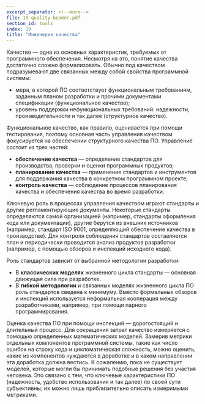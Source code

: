 ```yaml
---
excerpt_separator: <!--more-->
file: 19-quality-beamer.pdf
section_id: tools
index: 19
title: "Инженерия качества"
---
```


Качество — одна из основных характеристик, требуемых от программного обеспечения.
Несмотря на это, понятие качества достаточно сложно формализовать.
Обычно под качеством подразумевают две связанных между собой свойства
программной системы:

* мера, в которой ПО соответствует функциональным требованиям, заданным планом разработки
  и прочими документами спецификации (функциональное качество);
* уровень поддержки нефункциональных требований: надежности, производительности
  и так далее (структурное качество).

<!--more-->

Функциональное качество, как правило, оценивается при помощи тестирования,
поэтому основная часть управления качеством фокусируется на обеспечении структурного
качества ПО. Управление состоит из трех частей:

* **обеспечение качества** — определение стандартов для производства,
  проверки и оценки программных продуктов;
* **планирование качества** — применение стандартов и инструментов для поддержания
  качества в конкретном программном проекте;
* **контроль качества** — соблюдение процессов планирования качества и обеспечения
  качества во время разработки.

Ключевую роль в процессах управления качеством играют стандарты и другие регламентирующие
документы. Некоторые стандарты определяются самой организацией (например, стандарты
оформления кода или документации), другие берутся из внешних источников (например,
стандарт ISO 9001, определяющий обеспечение качества в производстве).
Для контроля соблюдения стандартов составляется план и периодически проводится анализ
продуктов разработки (например, с помощью обзоров и инспекций исходного кода).

Роль стандартов зависит от выбранной методологии разработки:

* В **классических моделях** жизненного цикла стандарты — основная движущая сила
  при разработке.
* В **гибкой методологии** и связанных моделях жизненного цикла ПО роль стандартов
  сведена к минимуму. Вместо формальных обзоров и инспекций используется неформальная
  кооперация между разработчиками, например, при помощи парного программирования.

Оценка качества ПО при помощи инспекций — дорогостоящий и длительный процесс.
Для сокращения затрат качество измеряется с помощью определенных математических
моделей. Замерив метрики отдельных компонентов программной системы,
такие как число ошибок на строку кода и цикломатическая сложность, можно оценить,
какие из компонентов нуждаются в доработке и в каком направлении эта доработка
должна вестись. К сожалению, пока не существует моделей, которые могли бы принимать
подобные решения без участия человека. Это связано с тем, что ключевые характеристики
ПО (надежность, удобство использования и так далее) по своей сути субъективны;
их можно лишь приблизительно описать измеримыми метриками.
